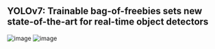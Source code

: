 ## YOLOv7: Trainable bag-of-freebies sets new state-of-the-art for real-time object detectors
![image](https://user-images.githubusercontent.com/110511488/189656711-e4064485-3039-444f-9bc4-a8583fb087ae.png)
![image](https://user-images.githubusercontent.com/110511488/189656793-1a5d1533-9afe-47a8-9943-a8cfd9b09783.png)
